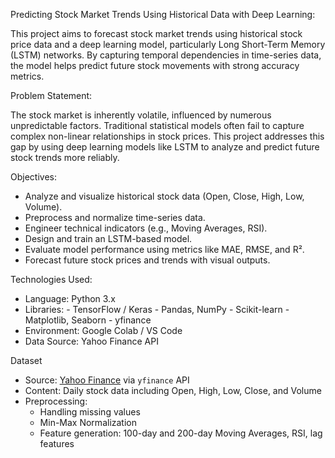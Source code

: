 Predicting Stock Market Trends Using Historical Data with Deep Learning:

  This project aims to forecast stock market trends using historical stock price data and a deep learning model, particularly Long Short-Term Memory (LSTM) networks. By capturing temporal dependencies in time-series data, the model helps predict future stock movements with strong accuracy metrics.

Problem Statement:

  The stock market is inherently volatile, influenced by numerous unpredictable factors. Traditional statistical models often fail to capture complex non-linear relationships in stock prices. This project addresses this gap by using deep learning models like LSTM to analyze and predict future stock trends more reliably.

Objectives:

- Analyze and visualize historical stock data (Open, Close, High, Low, Volume).
- Preprocess and normalize time-series data.
- Engineer technical indicators (e.g., Moving Averages, RSI).
- Design and train an LSTM-based model.
- Evaluate model performance using metrics like MAE, RMSE, and R².
- Forecast future stock prices and trends with visual outputs.

Technologies Used:

- Language: Python 3.x
- Libraries: - TensorFlow / Keras
             - Pandas, NumPy
             - Scikit-learn
             - Matplotlib, Seaborn
             - yfinance
- Environment: Google Colab / VS Code
- Data Source: Yahoo Finance API

Dataset

- Source: [Yahoo Finance](https://finance.yahoo.com/) via `yfinance` API
- Content: Daily stock data including Open, High, Low, Close, and Volume
- Preprocessing:
  - Handling missing values
  - Min-Max Normalization
  - Feature generation: 100-day and 200-day Moving Averages, RSI, lag features

